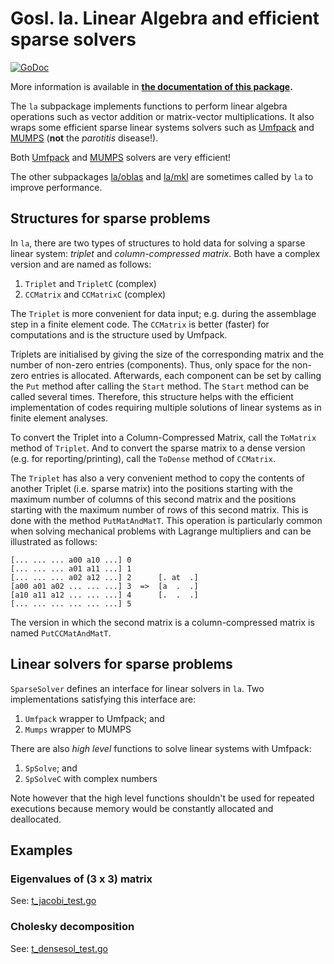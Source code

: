 # Gosl. la. Linear Algebra and efficient sparse solvers

[![GoDoc](https://godoc.org/github.com/cpmech/gosl/la?status.svg)](https://godoc.org/github.com/cpmech/gosl/la) 

More information is available in **[the documentation of this package](https://godoc.org/github.com/cpmech/gosl/la).**

The `la` subpackage implements functions to perform linear algebra operations such as vector
addition or matrix-vector multiplications. It also wraps some efficient sparse linear systems
solvers such as [Umfpack](http://faculty.cse.tamu.edu/davis/suitesparse.html) and
[MUMPS](http://mumps.enseeiht.fr) (**not** the _parotitis_ disease!).

Both [Umfpack](http://faculty.cse.tamu.edu/davis/suitesparse.html) and
[MUMPS](http://mumps.enseeiht.fr) solvers are very efficient!

The other subpackages [la/oblas](https://github.com/cpmech/gosl/tree/master/la/oblas) and
[la/mkl](https://github.com/cpmech/gosl/tree/master/la/mkl) are sometimes called by `la` to improve
performance.


## Structures for sparse problems

In `la`, there are two types of structures to hold data for solving a sparse linear system:
_triplet_ and _column-compressed matrix_. Both have a complex version and are named as follows:
1. `Triplet` and `TripletC` (complex)
2. `CCMatrix` and `CCMatrixC` (complex)

The `Triplet` is more convenient for data input; e.g. during the assemblage step in a finite element
code. The `CCMatrix` is better (faster) for computations and is the structure used by Umfpack.

Triplets are initialised by giving the size of the corresponding matrix and the number of non-zero
entries (components). Thus, only space for the non-zero entries is allocated. Afterwards, each
component can be set by calling the `Put` method after calling the `Start` method. The `Start`
method can be called several times. Therefore, this structure helps with the efficient
implementation of codes requiring multiple solutions of linear systems as in finite element
analyses.

To convert the Triplet into a Column-Compressed Matrix, call the `ToMatrix` method of `Triplet`. And
to convert the sparse matrix to a dense version (e.g. for reporting/printing), call the `ToDense`
method of `CCMatrix`.

The `Triplet` has also a very convenient method to copy the contents of another Triplet (i.e. sparse
matrix) into the positions starting with the maximum number of columns of this second matrix and the
positions starting with the maximum number of rows of this second matrix. This is done with the
method `PutMatAndMatT`. This operation is particularly common when solving mechanical problems with
Lagrange multipliers and can be illustrated as follows:
```
[... ... ... a00 a10 ...] 0
[... ... ... a01 a11 ...] 1
[... ... ... a02 a12 ...] 2      [. at  .]
[a00 a01 a02 ... ... ...] 3  =>  [a  .  .]
[a10 a11 a12 ... ... ...] 4      [.  .  .]
[... ... ... ... ... ...] 5
```
The version in which the second matrix is a column-compressed matrix is named `PutCCMatAndMatT`.


## Linear solvers for sparse problems

`SparseSolver` defines an interface for linear solvers in `la`. Two implementations satisfying this
interface are:
1. `Umfpack` wrapper to Umfpack; and
2. `Mumps` wrapper to MUMPS

There are also _high level_ functions to solve linear systems with Umfpack:
1. `SpSolve`; and
2. `SpSolveC` with complex numbers

Note however that the high level functions shouldn't be used for repeated executions because memory
would be constantly allocated and deallocated.



## Examples


### Eigenvalues of (3 x 3) matrix

See: <a href="t_jacobi_test.go">t_jacobi_test.go</a>


### Cholesky decomposition

See: <a href="t_densesol_test.go">t_densesol_test.go</a>
